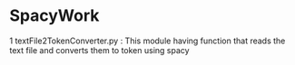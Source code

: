 # SpacyWork
1  textFile2TokenConverter.py : This module having function that reads the text file and converts them to token using spacy
